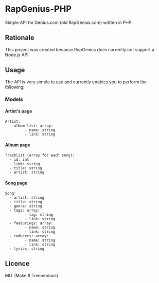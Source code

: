 RapGenius-PHP
=============

Simple API for Genius.com (old RapGenius.com) written in PHP.

## Rationale

  This project was created because RapGenius does currently not support a Node.js API.
  
## Usage

  The API is very simple to use and currently enables you to perform the following:
  
### Models
#### Artist's page
    Artist:
      - album list: array:
             - name: string
             - link: string
    
#### Album page
    Tracklist (array for each song):
      - id: int
      - link: string
      - title: string
      - artist: string
    
#### Song page
    Song:
      - artist: string
      - title: string
      - genre: string
      - tags: array:
             - tag: string
             - link: string
      - featurings: array:
             - name: string
             - link: string
      - roducers: array:
             - name: string
             - link: string
      - lyrics: string
    
## Licence

MIT (Make It Tremendous)

